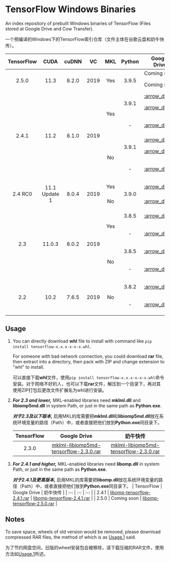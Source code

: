 # TensorFlow Windows Binaries

An index repository of prebuilt Windows binaries of TensorFlow (Files stored at Google Drive and Cow Transfer).

一个预编译的Windows下的TensorFlow索引仓库（文件主体在谷歌云盘和奶牛快传）。

<table>
    <thead align="center">
        <tr>
            <th>TensorFlow</th>
            <th>CUDA</th>
            <th>cuDNN</th>
            <th>VC</th>
            <th>MKL</th>
            <th>Python</th>
            <th>Google Drive</th>
            <th>奶牛快传</th>
            <th>File Type</th>
            <th>Size</th>
        </tr>
    </thead>
    <tbody align="center">
        <tr>
            <td rowspan="2">2.5.0</td>
            <td rowspan="2">11.3</td>
            <td rowspan="2">8.2.0</td>
            <td rowspan="2">2019</td>
            <td rowspan="2">Yes</td>
            <td rowspan="2">3.9.5</td>
            <td>Coming soon</td>
            <td><a href="https://mua.cowtransfer.com/s/4d2651ef938f48" title="tensorflow-mkl-2.5.0-cp39-cp39-win_amd64.whl">:arrow_down:</a></td>
            <td>wheel</td>
            <td>393.64MB</td>
        </tr>
        <tr>
            <td>Coming soon</td>
            <td><a href="https://mua.cowtransfer.com/s/b9de7718024b47" title="tensorflow-mkl-2.5.0-cp39-cp39-win_amd64.rar">:arrow_down:</a></td>
            <td>wheel (rar)</td>
            <td>249.58MB</td>
        </tr>
        <tr>
            <td rowspan="6">2.4.1</td>
            <td rowspan="6">11.2</td>
            <td rowspan="6">8.1.0</td>
            <td rowspan="6">2019</td>
            <td rowspan="3">Yes</td>
            <td rowspan="2">3.9.1</td>
            <td><a href="https://drive.google.com/file/d/133nLLrdV5VHNT1zmrNd7aksq7KZm1KI_/view?usp=sharing" title="tensorflow-mkl-2.4.1-cp39-cp39-win_amd64.whl">:arrow_down:</a></td>
            <td><a href="https://mua.cowtransfer.com/s/c7bcb81c6ee741" title="tensorflow-mkl-2.4.1-cp39-cp39-win_amd64.whl">:arrow_down:</a></td>
            <td>wheel</td>
            <td>721.08MB</td>
        </tr>
        <tr>
            <td><a href="https://drive.google.com/file/d/1rFcTxiXT_IC801HD7NY2xLCqabEKAXzm/view?usp=sharing" title="tensorflow-mkl-2.4.1-cp39-cp39-win_amd64.rar">:arrow_down:</a></td>
            <td><a href="https://mua.cowtransfer.com/s/5f2ec0edd95242" title="tensorflow-mkl-2.4.1-cp39-cp39-win_amd64.rar">:arrow_down:</a></td>
            <td>wheel (rar)</td>
            <td>294.55MB</td>
        </tr>
        <tr>
            <td>-</td>
            <td><a href="https://drive.google.com/file/d/183yRU0NWi7_D5X-9rVUIfHhKKwGboMpu/view?usp=sharing" title="tensorflow-cpp-mkl-2.4.1.rar">:arrow_down:</a></td>
            <td><a href="https://mua.cowtransfer.com/s/c61942aea38648" title="tensorflow-mkl-2.4.1-cp39-cp39-win_amd64.rar">:arrow_down:</a></td>
            <td>C++ Library (rar)</td>
            <td>282.68MB</td>
        </tr>
        <tr>
            <td rowspan="3">No</td>
            <td rowspan="2">3.9.1</td>
            <td><a href="https://drive.google.com/file/d/10djXCSPq67Kqio51CevW3zyzwW5syz67/view?usp=sharing" title="tensorflow-2.4.1-cp39-cp39-win_amd64.whl">:arrow_down:</a></td>
            <td><a href="https://mua.cowtransfer.com/s/0b3b93cece634c" title="tensorflow-mkl-2.4.1-cp39-cp39-win_amd64.whl">:arrow_down:</a></td>
            <td>wheel</td>
            <td>717.59MB</td>
        </tr>
        <tr>
            <td><a href="https://drive.google.com/file/d/142TOrdYQqM5G87kvqn1s5nRfSM5qr26c/view?usp=sharing" title="tensorflow-2.4.1-cp39-cp39-win_amd64.rar">:arrow_down:</a></td>
            <td><a href="https://mua.cowtransfer.com/s/1fa2c945657743" title="tensorflow-mkl-2.4.1-cp39-cp39-win_amd64.rar">:arrow_down:</a></td>
            <td>wheel (rar)</td>
            <td>292.47MB</td>
        </tr>
        <tr>
            <td>-</td>
            <td><a href="https://drive.google.com/file/d/1uVybSULy9Muq4VUga7jYqhpm0GrdJYjP/view?usp=sharing" title="tensorflow-cpp-2.4.1.rar">:arrow_down:</a></td>
            <td><a href="https://mua.cowtransfer.com/s/438ea4f53c8e44" title="tensorflow-mkl-2.4.1-cp39-cp39-win_amd64.rar">:arrow_down:</a></td>
            <td>C++ Library (rar)</td>
            <td>279.57MB</td>
        </tr>
        <tr>
            <td rowspan="2">2.4 RC0</td>
            <td rowspan="2">11.1 Update 1</td>
            <td rowspan="2">8.0.4</td>
            <td rowspan="2">2019</td>
            <td>Yes</td>
            <td rowspan="2">3.9.0</td>
            <td><a href="https://drive.google.com/file/d/1Eq8zJY-i2sBlEttaUzm5pIBjh5ofQMDc/view?usp=sharing" title="tensorflow-mkl-2.4.0rc0-cp39-cp39-win_amd64.rar">:arrow_down:</a></td>
            <td><a href="https://mua.cowtransfer.com/s/dbdea81568e24b" title="tensorflow-mkl-2.4.0rc0-cp39-cp39-win_amd64.rar">:arrow_down:</a></td>
            <td>wheel (rar)</td>
            <td>292.58MB</td>
        </tr>
        <tr>
            <td>No</td>
            <td><a href="https://drive.google.com/file/d/1FCh23hiFW_BvPqaTS9w1dO57Lor8Sl5s/view?usp=sharing" title="tensorflow-2.4.0rc0-cp39-cp39-win_amd64.rar">:arrow_down:</a></td>
            <td><a href="https://mua.cowtransfer.com/s/a4953691f9914b" title="tensorflow-2.4.0rc0-cp39-cp39-win_amd64.rar">:arrow_down:</a></td>
            <td>wheel (rar)</td>
            <td>292.55MB</td>
        </tr>
        <tr>
            <td rowspan="4">2.3</td>
            <td rowspan="4">11.0.3</td>
            <td rowspan="4">8.0.2</td>
            <td rowspan="4">2019</td>
            <td rowspan="2">Yes</td>
            <td>3.8.5</td>
            <td><a href="https://drive.google.com/file/d/1HkAJKGC_Jf8wr1HwsmHWOUfrvjEdDAkV/view?usp=sharing" title="tensorflow-2.3.0-cp38-cp38-win_amd64_mkl.rar">:arrow_down:</a></td>
            <td><a href="https://mua.cowtransfer.com/s/8f1fc536b5a244" title="tensorflow-2.3.0-cp38-cp38-win_amd64_mkl.rar">:arrow_down:</a></td>
            <td>wheel (rar)</td>
            <td>246.55MB</td>
        </tr>
        <tr>
            <td>-</td>
            <td><a href="https://drive.google.com/file/d/1vzR6k2asgge8N9kbCPd9PletNnFqh2Hx/view?usp=sharing" title="libtensorflow-2.3.0-mkl.rar">:arrow_down:</a></td>
            <td><a href="https://mua.cowtransfer.com/s/014062f95e1b48" title="libtensorflow-2.3.0-mkl.rar">:arrow_down:</a></td>
            <td>C Library (rar)</td>
            <td>181.82MB</td>
        </tr>
        <tr>
            <td rowspan="2">No</td>
            <td>3.8.5</td>
            <td><a href="https://drive.google.com/file/d/1RM1dPpM8tpDjT_kdpAAF_on03Op9su5S/view?usp=sharing" title="tensorflow-2.3.0-cp38-cp38-win_amd64.rar">:arrow_down:</a></td>
            <td><a href="https://mua.cowtransfer.com/s/1c088700b32549" title="tensorflow-2.3.0-cp38-cp38-win_amd64.rar">:arrow_down:</a></td>
            <td>wheel (rar)</td>
            <td>210.11MB</td>
        </tr>
        <tr>
            <td>-</td>
            <td><a href="https://drive.google.com/file/d/1WVyREqUIy5WKwnmZ0h0Jh5BnaHET4OJB/view?usp=sharing" title="libtensorflow-2.3.0.rar">:arrow_down:</a></td>
            <td><a href="https://mua.cowtransfer.com/s/d23c7565bbdc4f" title="libtensorflow-2.3.0.rar">:arrow_down:</a></td>
            <td>C Library (rar)</td>
            <td>175.60MB</td>
        </tr>
        <tr>
            <td rowspan="2">2.2</td>
            <td rowspan="2">10.2</td>
            <td rowspan="2">7.6.5</td>
            <td rowspan="2">2019</td>
            <td rowspan="2">No</td>
            <td>3.8.2</td>
            <td><a href="https://drive.google.com/file/d/1N0gjX8lH4HU5tzmdxJV6OQfnemjoLfhc/view?usp=sharing" title="tensorflow-2.2.0-cp38-cp38-win_amd64.rar">:arrow_down:</a></td>
            <td><a href="https://mua.cowtransfer.com/s/997541a4f5bc4f" title="tensorflow-2.2.0-cp38-cp38-win_amd64.rar">:arrow_down:</a></td>
            <td>wheel (rar)</td>
            <td>153.37MB</td>
        </tr>
        <tr>
            <td>-</td>
            <td><a href="https://drive.google.com/file/d/1bkSq3qwnwCLqsATDr42VviHOHFsIJNlq/view?usp=sharing" title="libtensorflow-2.2.0.rar">:arrow_down:</a></td>
            <td><a href="https://mua.cowtransfer.com/s/89d4ae93edfc40" title="libtensorflow-2.2.0.rar">:arrow_down:</a></td>
            <td>C Library (rar)</td>
            <td>110.90MB</td>
        </tr>
    </tbody>
</table>

## Usage

1. You can directly download **whl** file to install with command like `pip install tensorflow-x.x.x-x-x-x.whl`.

   For someone with bad network connection, you could download **rar** file, then extract into a directory, then pack with ZIP and change extension to "whl" to install.

   可以直接下载**whl**文件，使用`pip install tensorflow-x.x.x-x-x-x.whl`命令安装。对于网络不好的人，也可以下载**rar**文件，解压到一个目录下，再对其使用ZIP打包后更改文件扩展名为whl进行安装。

2. ***For 2.3 and lower,***
   MKL-enabled libraries need **mklml.dll** and **libiomp5md.dll** in system Path, or just in the same path as **Python.exe**.

   ***对于2.3及以下版本,***
   启用MKL的库需要把**mklml.dll**和**libiomp5md.dll**放在系统环境变量的路径（Path）中，或者直接把他们放到**Python.exe**同目录下。
   
   | TensorFlow | Google Drive | 奶牛快传 |
   | :-: | :-: | :-: |
   | 2.3.0 | [mklml-libiomp5md-tensorflow-2.3.0.rar](https://drive.google.com/file/d/1ra3yG373VFei0Lu-w52YcBc_pmGv_JaU/view?usp=sharing) | [mklml-libiomp5md-tensorflow-2.3.0.rar](https://mua.cowtransfer.com/s/d11e9a2794fc4a)|
3. ***For 2.4.1 and higher,***
   MKL-enabled libraries need **libomp.dll** in system Path, or just in the same path as **Python.exe**.

   ***对于2.4.1及更高版本,***
   启用MKL的库需要把**libomp.dll**放在系统环境变量的路径（Path）中，或者直接把他们放到**Python.exe**同目录下。
   | TensorFlow | Google Drive | 奶牛快传 |
   | :-: | :-: | :-: |
   | 2.4.1 | [libomp-tensorflow-2.4.1.rar](https://drive.google.com/file/d/13LJJf0ihKenGHo5QWDTbSAUXw-MS9qF1/view?usp=sharing) | [libomp-tensorflow-2.4.1.rar](https://mua.cowtransfer.com/s/1d50abb94e7940) |
   | 2.5.0 | Coming soon | [libomp-tensorflow-2.5.0.rar](https://mua.cowtransfer.com/s/89f37fe1c3d040) |

## Notes

To save space, wheels of old version would be removed, please download compressed RAR files, the method of which is as [Usage.1](#usage) said.

为了节约网盘空间，旧版的wheel安装包会被移除，请下载压缩的RAR文件，使用方法如[Usage.1](#usage)所述。
